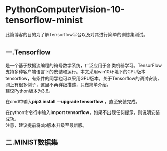 # PythonComputerVision-10-tensorflow-minist
此篇博客的目的为了解Tensorflow平台以及对其进行简单的训练集测试。
## 一.Tensorflow
是一个基于数据流编程的符号数学系统，广泛应用于各类机器学习。TensorFlow支持多种客户端语言下的安装和运行。本文采用win10环境下的CPU版本tensorflow，有条件的同学也可以采用GPU版本。关于Tensorflow的调试安装，网上有很多例子，这里不再详细描述，只做简单介绍。  
建议Python版本为3.6。  
  
  在cmd中输入**pip3 install --upgrade tensorflow** ，直至安装完成。  

在python命令行中输入**import tensorflow**，如果不出现任何提示，则说明安装成功。  
注意，建议提前将pip版本升级至最新版。  
## 二.MINIST数据集
